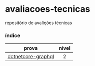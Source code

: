 # avaliacoes-tecnicas

repositório de avalições técnicas

### índice

prova|nível
---|:-:
[dotnetcore-graphql](https://github.com/sqxp/avaliacoes-tecnicas/blob/master/dotnetcore-graphql/README.md)|2|
